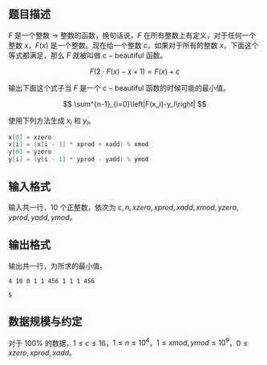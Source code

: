 ## 题目描述

$F$ 是一个整数 $\to$ 整数的函数，换句话说，$F$ 在所有整数上有定义，对于任何一个整数 $x$，$F(x)$ 是一个整数。现在给一个整数 $c$。如果对于所有的整数 $x$，下面这个等式都满足，那么 $F$ 就被叫做 $c-\text{beautiful}$ 函数。

$$
F(2 \cdot F(x)-x+1)=F(x)+c
$$

输出下面这个式子当 $F$ 是一个 $c-\text{beautiful}$ 函数的时候可能的最小值。

$$
\sum^{n-1}_{i=0}\left|F(x_i)-y_i\right|
$$

使用下列方法生成 $x_i$ 和 $y_i$。

```cpp
x[0] = xzero
x[i] = (x[i - 1] * xprod + xadd) % xmod
y[0] = yzero
y[i] = (y[i - 1] * yprod - yadd) % ymod
```

## 输入格式

输入共一行，$10$ 个正整数，依次为 $c,n,xzero,xprod,xadd,xmod,yzero,yprod,yadd,ymod$。

## 输出格式

输出共一行，为所求的最小值。

```input1
4 10 0 1 1 456 1 1 1 456
```
```output1
5
```

## 数据规模与约定

对于 $100\%$ 的数据，$1 \le c \le 16$，$1 \le n \le 10^4$，$1 \le xmod,ymod \le 10^9$，$0 \le xzero,xprod,xadd$。

